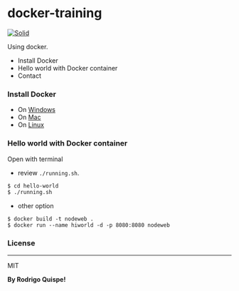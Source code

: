 # docker-training

[![Solid](http://static.wixstatic.com/media/fbe5de_b19f78a706c54010a6c52118bf6065a0~mv2.png)](https://github.com/RodrigoQuispe/docker-training)

Using docker.

  - Install Docker
  - Hello world with Docker container
  - Contact

### Install Docker

- On [Windows](https://docs.docker.com/engine/installation/windows/)
- On [Mac](https://docs.docker.com/engine/installation/mac/) 
- On [Linux](https://docs.docker.com/engine/installation/)

### Hello world with Docker container

Open with terminal

- review  `./running.sh`.

``` sh
$ cd hello-world
$ ./running.sh
```

- other option

```
$ docker build -t nodeweb .
$ docker run --name hiworld -d -p 8080:8080 nodeweb
```
### License
----

MIT


**By Rodrigo Quispe!**
